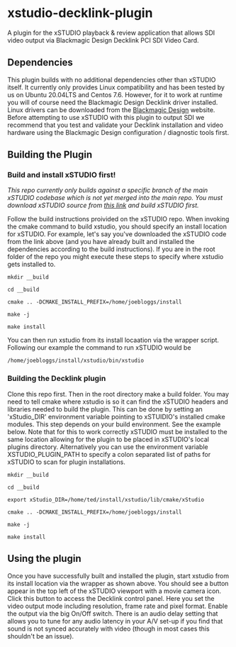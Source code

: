 # xstudio-decklink-plugin
A plugin for the xSTUDIO playback &amp; review application that allows SDI video output via Blackmagic Design Decklink PCI SDI Video Card.

## Dependencies
This plugin builds with no additional dependencies other than xSTUDIO itself. It currently only provides Linux compatibility and has been tested by us on Ubuntu 20.04LTS and Centos 7.6.
However, for it to work at runtime you will of course need the Blackmagic Design Decklink driver installed. Linux drivers can be downloaded from the [Blackmagic Design](https://www.blackmagicdesign.com/support/) website. Before attempting to use xSTUDIO with this plugin to output SDI we recommend that you test and validate your Decklink installation and video hardware using the Blackmagic Design configuration / diagnostic tools first.

## Building the Plugin

### Build and install xSTUDIO first!

*This repo currently only builds against a specific branch of the main xSTUDIO codebase which is not yet merged into the main repo. You must download xSTUDIO source from [this link](https://github.com/tedwaine/xstudio/tree/win_build_linux_compatibility) and build xSTUDIO first.*

Follow the build instructions proivided on the xSTUDIO repo. When invoking the cmake command to build xstudio, you should specify an install location for xSTUDIO. For example, let's say you've downloaded the xSTUDIO code from the link above (and you have already built and installed the dependencies according to the build instructions). If you are in the root folder of the repo you might execute these steps to specify where xstudio gets installed to.

`mkdir __build`

`cd __build`

`cmake .. -DCMAKE_INSTALL_PREFIX=/home/joebloggs/install`

`make -j`

`make install`

You can then run xstudio from its install locaation via the wrapper script. Following our example the command to run xSTUDIO would be

`/home/joebloggs/install/xstudio/bin/xstudio`

### Building the Decklink plugin

Clone this repo first. Then in the root directory make a build folder. You may need to tell cmake where xstudio is so it can find the xSTUDIO headers and libraries needed to build the plugin. This can be done by setting an 'xStudio_DIR' environment variable pointing to xSTUIDIO's installed cmake modules. This step depends on your build environment. See the example below. Note that for this to work correctly xSTUDIO must be installed to the same location allowing for the plugin to be placed in xSTUDIO's local plugins directory. Alternatively you can use the environment variable XSTUDIO_PLUGIN_PATH to specify a colon separated list of paths for xSTUDIO to scan for plugin installations.

`mkdir __build`

`cd __build`

`export xStudio_DIR=/home/ted/install/xstudio/lib/cmake/xStudio`

`cmake .. -DCMAKE_INSTALL_PREFIX=/home/joebloggs/install`

`make -j`

`make install`

## Using the plugin

Once you have successfully built and installed the plugin, start xstudio from its install location via the wrapper as shown above. You should see a button appear in the top left of the xSTUDIO viewport with a movie camera icon. Click this button to access the Decklink control panel. Here you set the video output mode including resolution, frame rate and pixel format. Enable the output via the big On/Off switch. There is an audio delay setting that allows you to tune for any audio latency in your A/V set-up if you find that sound is not synced accurately with video (though in most cases this shouldn't be an issue).
